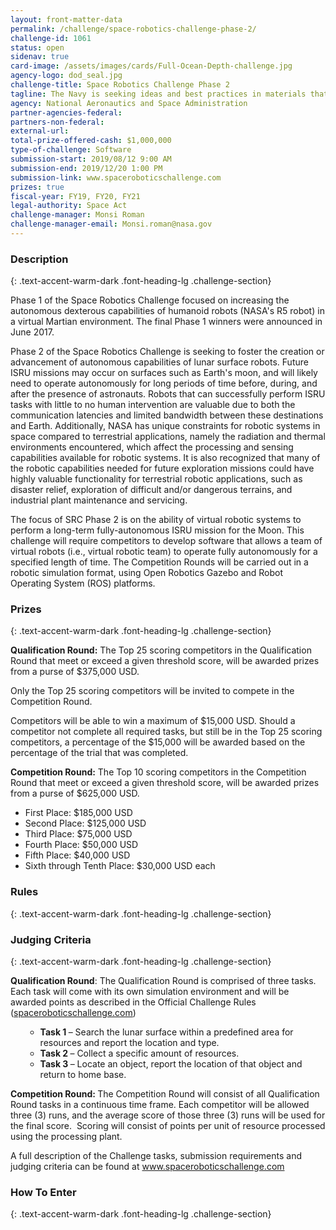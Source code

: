 ```yaml
---
layout: front-matter-data
permalink: /challenge/space-robotics-challenge-phase-2/
challenge-id: 1061
status: open
sidenav: true
card-image: /assets/images/cards/Full-Ocean-Depth-challenge.jpg
agency-logo: dod_seal.jpg
challenge-title: Space Robotics Challenge Phase 2
tagline: The Navy is seeking ideas and best practices in materials that can withstand undersea challenges. 
agency: National Aeronautics and Space Administration
partner-agencies-federal: 
partners-non-federal: 
external-url:
total-prize-offered-cash: $1,000,000
type-of-challenge: Software
submission-start: 2019/08/12 9:00 AM
submission-end: 2019/12/20 1:00 PM
submission-link: www.spaceroboticschallenge.com
prizes: true
fiscal-year: FY19, FY20, FY21
legal-authority: Space Act
challenge-manager: Monsi Roman
challenge-manager-email: Monsi.roman@nasa.gov
---
```




<!-- Description start -->
### Description
{: .text-accent-warm-dark .font-heading-lg .challenge-section}

<p>Phase 1 of the Space Robotics Challenge focused on increasing the autonomous dexterous capabilities of humanoid robots (NASA's R5 robot) in a virtual Martian environment. The final Phase 1 winners were announced in June 2017.</p>
<p>Phase 2 of the Space Robotics Challenge is seeking to foster the creation or advancement of autonomous capabilities of lunar surface robots. Future ISRU missions may occur on surfaces such as Earth's moon, and will likely need to operate autonomously for long periods of time before, during, and after the presence of astronauts. Robots that can successfully perform ISRU tasks with little to no human intervention are valuable due to both the communication latencies and limited bandwidth between these destinations and Earth. Additionally, NASA has unique constraints for robotic systems in space compared to terrestrial applications, namely the radiation and thermal environments encountered, which affect the processing and sensing capabilities available for robotic systems. It is also recognized that many of the robotic capabilities needed for future exploration missions could have highly valuable functionality for terrestrial robotic applications, such as disaster relief, exploration of difficult and/or dangerous terrains, and industrial plant maintenance and servicing.</p>
<p>The focus of SRC Phase 2 is on the ability of virtual robotic systems to perform a long-term fully-autonomous ISRU mission for the Moon. This challenge will require competitors to develop software that allows a team of virtual robots (i.e., virtual robotic team) to operate fully autonomously for a specified length of time. The Competition Rounds will be carried out in a robotic simulation format, using Open Robotics Gazebo and Robot Operating System (ROS) platforms.</p>

<!-- Prizes start -->
### Prizes
{: .text-accent-warm-dark .font-heading-lg .challenge-section}

<p><strong>Qualification Round:</strong> The Top 25 scoring competitors in the Qualification Round that meet or exceed a given threshold score, will be awarded prizes from a purse of $375,000 USD.</p>
<p>Only the Top 25 scoring competitors will be invited to compete in the Competition Round.</p>
<p>Competitors will be able to win a maximum of $15,000 USD. Should a competitor not complete all required tasks, but still be in the Top 25 scoring competitors, a percentage of the $15,000 will be awarded based on the percentage of the trial that was completed.</p>
<p><strong>Competition Round:</strong> The Top 10 scoring competitors in the Competition Round that meet or exceed a given threshold score, will be awarded prizes from a purse of $625,000 USD.</p>
<ul>
<li>First Place: $185,000 USD</li>
<li>Second Place: $125,000 USD</li>
<li>Third Place: $75,000 USD</li>
<li>Fourth Place: $50,000 USD</li>
<li>Fifth Place: $40,000 USD</li>
<li>Sixth through Tenth Place: $30,000 USD each</li>
</ul>

<!-- Rules start -->
### Rules 
{: .text-accent-warm-dark .font-heading-lg .challenge-section}



<!-- Judging start -->
### Judging Criteria
{: .text-accent-warm-dark .font-heading-lg .challenge-section}

<p><strong>Qualification Round</strong>: The Qualification Round is comprised of three tasks. Each task will come with its own simulation environment and will be awarded points as described in the Official Challenge Rules (<a href="http://www.spaceroboticschallenge.com">spaceroboticschallenge.com</a>)</p>
<ul>
<ul>
<li><strong>Task 1 </strong>&ndash; Search the lunar surface within a predefined area for resources and report the location and type.</li>
<li><strong>Task 2 </strong>&ndash; Collect a specific amount of resources.</li>
<li><strong>Task 3 </strong>&ndash; Locate an object, report the location of that object and return to home base.</li>
</ul>
</ul>
<p><strong>Competition Round:&nbsp;</strong>The Competition Round will consist of all Qualification Round tasks in a continuous time frame. Each competitor will be allowed three (3) runs, and the average score of those three (3) runs will be used for the final score.&nbsp; Scoring will consist of points per unit of resource processed using the processing plant.&nbsp;</p>
<p>A full description of the Challenge tasks, submission requirements and judging criteria can be found at <a href="http://www.spaceroboticschallenge.com">www.spaceroboticschallenge.com</a></p>

<!--  How To Enter start -->
### How To Enter
{: .text-accent-warm-dark .font-heading-lg .challenge-section}

